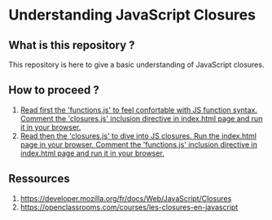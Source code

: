 Understanding JavaScript Closures
===================

What is this repository ?
-------------------
This repository is here to give a basic understanding of JavaScript closures.

How to proceed ?
-------------------
1. [Read first the 'functions.js' to feel confortable with JS function syntax. Comment the 'closures.js' inclusion directive in index.html page and run it in your browser.](function.js)
2. [Read then the 'closures.js' to dive into JS closures. Run the index.html page in your browser. Comment the 'functions.js' inclusion directive in index.html page and run it in your browser.](closures.js)

Ressources
-------------------
1. https://developer.mozilla.org/fr/docs/Web/JavaScript/Closures
2. https://openclassrooms.com/courses/les-closures-en-javascript